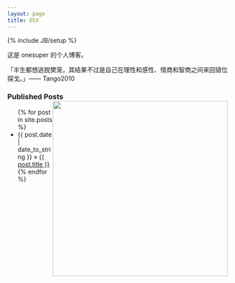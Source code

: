 ```yaml
---
layout: page
title: OSX
---
```

{% include JB/setup %}


这是 onesuper 的个人博客。

「半生都想逃脱樊笼，其结果不过是自己在理性和感性、情商和智商之间来回错位探戈。」—— Tango2010

### Published Posts <img src="http://7vzp4h.com1.z0.glb.clouddn.com/1072.png" style="float:right; width: 400px;" />

<ul class="posts">
  {% for post in site.posts %}
    <li><span>{{ post.date | date_to_string }}</span> &raquo; <a href="{{ BASE_PATH }}{{ post.url }}">{{ post.title }}</a></li>
  {% endfor %}
</ul>

